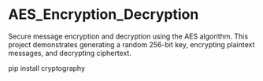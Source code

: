 # AES_Encryption_Decryption
Secure message encryption and decryption using the AES algorithm. This project demonstrates generating a random 256-bit key, encrypting plaintext messages, and decrypting ciphertext.

pip install cryptography
